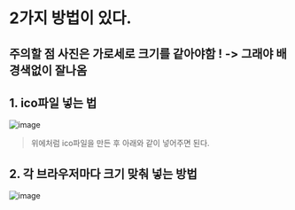 # 2가지 방법이 있다.
## 주의할 점 사진은 가로세로 크기를 같아야함 ! -> 그래야 배경색없이 잘나옴

## 1. ico파일 넣는 법


![image](https://user-images.githubusercontent.com/85022962/126892174-6b465db2-39da-4179-b321-45596ac2389e.png)
>위에처럼 ico파일을 만든 후
>아래와 같이 넣어주면 된다.




## 2. 각 브라우저마다 크기 맞춰 넣는 방법

![image](https://user-images.githubusercontent.com/85022962/126892209-047e7bed-bf00-4894-9d91-deaa06f1671a.png)



